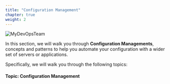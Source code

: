```yaml
---
title: "Configuration Management"
chapter: true
weight: 2
---
```


![MyDevOpsTeam](/images/MyDevOpsTeam-Logo.png?width=20pc)

In this section, we will walk you through **Configuration Managements**, concepts and patterns to help you automate your configuration with a wider set of servers or applications.

Specifically, we will walk you through the following topics:

#### Topic: Configuration Management

